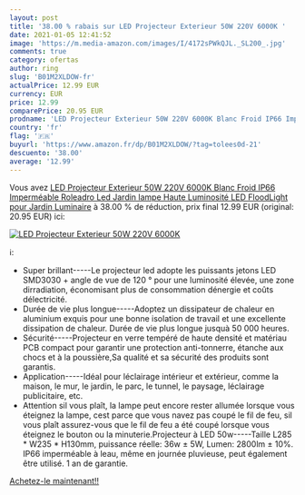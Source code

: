 ```yaml
---
layout: post
title: '38.00 % rabais sur LED Projecteur Exterieur 50W 220V 6000K '
date: 2021-01-05 12:41:52
image: 'https://m.media-amazon.com/images/I/4172sPWkQJL._SL200_.jpg'
comments: true
category: ofertas
author: ring
slug: 'B01M2XLDOW-fr'
actualPrice: 12.99 EUR
currency: EUR
price: 12.99
comparePrice: 20.95 EUR
prodname: 'LED Projecteur Exterieur 50W 220V 6000K Blanc Froid IP66 Imperméable Roleadro Led Jardin lampe Haute Luminosité LED FloodLight pour Jardin Luminaire'
country: 'fr'
flag: '🇫🇷'
buyurl: 'https://www.amazon.fr/dp/B01M2XLDOW/?tag=tolees0d-21'
descuento: '38.00'
average: '12.99'
---
```


Vous avez [LED Projecteur Exterieur 50W 220V 6000K Blanc Froid IP66 Imperméable Roleadro Led Jardin lampe Haute Luminosité LED FloodLight pour Jardin Luminaire](https://www.amazon.fr/dp/B01M2XLDOW/?tag=tolees0d-21)  à  38.00 % de réduction, prix final  12.99 EUR (original: 20.95 EUR) ici:

[![LED Projecteur Exterieur 50W 220V 6000K ](https://m.media-amazon.com/images/I/4172sPWkQJL._SL200_.jpg)](https://www.amazon.fr/dp/B01M2XLDOW/?tag=tolees0d-21)

ℹ️:

- Super brillant-----Le projecteur led adopte les puissants jetons LED SMD3030 + angle de vue de 120 ° pour une luminosité élevée, une zone dirradiation, économisant plus de consommation dénergie et coûts délectricité.
- Durée de vie plus longue-----Adoptez un dissipateur de chaleur en aluminium exquis pour une bonne isolation de travail et une excellente dissipation de chaleur. Durée de vie plus longue jusquà 50 000 heures.
- Sécurité-----Projecteur en verre tempéré de haute densité et matériau PCB compact pour garantir une protection anti-tonnerre, étanche aux chocs et à la poussière,Sa qualité et sa sécurité des produits sont garantis.
- Application-----Idéal pour léclairage intérieur et extérieur, comme la maison, le mur, le jardin, le parc, le tunnel, le paysage, léclairage publicitaire, etc.
- Attention sil vous plaît, la lampe peut encore rester allumée lorsque vous éteignez la lampe, cest parce que vous navez pas coupé le fil de feu, sil vous plaît assurez-vous que le fil de feu a été coupé lorsque vous éteignez le bouton ou la minuterie.Projecteur à LED 50w-----Taille L285 * W235 * H130mm, puissance réelle: 36w ± 5W, Lumen: 2800lm ± 10%. IP66 imperméable à leau, même en journée pluvieuse, peut également être utilisé. 1 an de garantie.

[Achetez-le maintenant!!](https://www.amazon.fr/dp/B01M2XLDOW/?tag=tolees0d-21)
